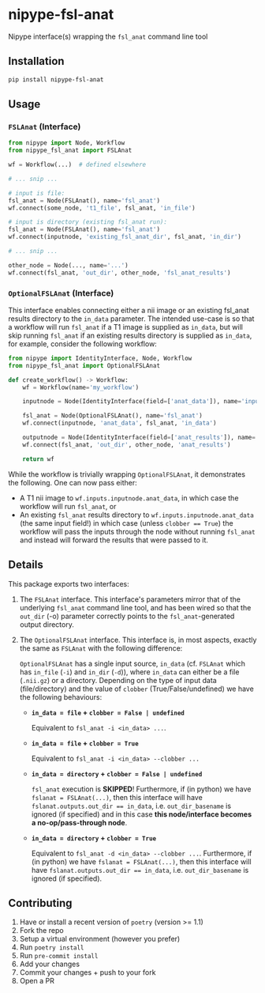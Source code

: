 # nipype-fsl-anat

Nipype interface(s) wrapping the `fsl_anat` command line tool

## Installation

```bash
pip install nipype-fsl-anat
```

## Usage

### `FSLAnat` (Interface)

```python
from nipype import Node, Workflow
from nipype_fsl_anat import FSLAnat

wf = Workflow(...)  # defined elsewhere

# ... snip ...

# input is file:
fsl_anat = Node(FSLAnat(), name='fsl_anat')
wf.connect(some_node, 't1_file', fsl_anat, 'in_file')

# input is directory (existing fsl_anat run):
fsl_anat = Node(FSLAnat(), name='fsl_anat')
wf.connect(inputnode, 'existing_fsl_anat_dir', fsl_anat, 'in_dir')

# ... snip ...

other_node = Node(..., name='...')
wf.connect(fsl_anat, 'out_dir', other_node, 'fsl_anat_results')
```

### `OptionalFSLAnat` (Interface)

This interface enables connecting either a nii image or an existing fsl_anat results directory to the `in_data` parameter. The intended use-case is so that a workflow will run `fsl_anat` if a T1 image is supplied as `in_data`, but will skip running `fsl_anat` if an existing results directory is supplied as `in_data`, for example, consider the following workflow:

```python
from nipype import IdentityInterface, Node, Workflow
from nipype_fsl_anat import OptionalFSLAnat

def create_workflow() -> Workflow:
    wf = Workflow(name='my_workflow')

    inputnode = Node(IdentityInterface(field=['anat_data']), name='inputnode')

    fsl_anat = Node(OptionalFSLAnat(), name='fsl_anat')
    wf.connect(inputnode, 'anat_data', fsl_anat, 'in_data')

    outputnode = Node(IdentityInterface(field=['anat_results']), name='outputnode')
    wf.connect(fsl_anat, 'out_dir', other_node, 'anat_results')

    return wf
```

While the workflow is trivially wrapping `OptionalFSLAnat`, it demonstrates the following. One can now pass either:

- A T1 nii image to `wf.inputs.inputnode.anat_data`, in which case the workflow will run `fsl_anat`, or
- An existing `fsl_anat` results directory to `wf.inputs.inputnode.anat_data` (the same input field!) in which case (unless `clobber == True`) the workflow will pass the inputs through the node without running `fsl_anat` and instead will forward the results that were passed to it.

## Details

This package exports two interfaces:

1. The `FSLAnat` interface. This interface's parameters mirror that of the underlying `fsl_anat` command line tool, and has been wired so that the `out_dir` (-o) parameter correctly points to the `fsl_anat`-generated output directory.

2. The `OptionalFSLAnat` interface. This interface is, in most aspects, exactly the same as `FSLAnat` with the following difference:

   `OptionalFSLAnat` has a single input source, `in_data` (cf. `FSLAnat` which has `in_file` (`-i`) and `in_dir` (`-d`)), where `in_data` can either be a file (`.nii.gz`) or a directory. Depending on the type of input data (file/directory) and the value of `clobber` (True/False/undefined) we have the following behaviours:

   - **`in_data = file` + `clobber = False | undefined`**

     Equivalent to `fsl_anat -i <in_data> ...`.

   - **`in_data = file` + `clobber = True`**

     Equivalent to `fsl_anat -i <in_data> --clobber ...`

   - **`in_data = directory` + `clobber = False | undefined`**

     `fsl_anat` execution is **SKIPPED**! Furthermore, if (in python) we have `fslanat = FSLAnat(...)`, then this interface will have `fslanat.outputs.out_dir == in_data`, i.e. `out_dir_basename` is ignored (if specified) and in this case **this node/interface becomes a no-op/pass-through node**.

   - **`in_data = directory` + `clobber = True`**

     Equivalent to `fsl_anat -d <in_data> --clobber ...`. Furthermore, if (in python) we have `fslanat = FSLAnat(...)`, then this interface will have `fslanat.outputs.out_dir == in_data`, i.e. `out_dir_basename` is ignored (if specified).

## Contributing

1. Have or install a recent version of `poetry` (version >= 1.1)
1. Fork the repo
1. Setup a virtual environment (however you prefer)
1. Run `poetry install`
1. Run `pre-commit install`
1. Add your changes
1. Commit your changes + push to your fork
1. Open a PR
